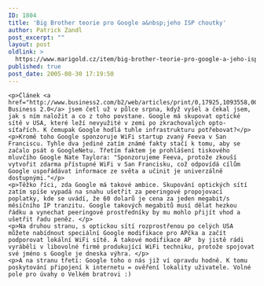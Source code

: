 ```yaml
---
ID: 1804
title: 'Big Brother teorie pro Google a&nbsp;jeho ISP choutky'
author: Patrick Zandl
post_excerpt: ""
layout: post
oldlink: >
  https://www.marigold.cz/item/big-brother-teorie-pro-google-a-jeho-isp-choutky
published: true
post_date: 2005-08-30 17:19:50
---
```

	<p>Článek <a href="http://www.business2.com/b2/web/articles/print/0,17925,1093558,00.html">v Business 2.0</a> jsem četl už v půlce srpna, když vyšel a čekal jsem, jak s ním naložit a co z toho povstane. Google má skupovat optické sítě v USA, které leží nevyužité v zemi po zkrachovalých opto-síťařích. K čemupak Google hodlá tuhle infrastrukturu potřebovat?</p>
	<p>Kromě toho Google sponzoruje WiFi startup zvaný Feeva v San Franciscu. Tyhle dva jediné zatím známé fakty stačí k tomu, aby se začalo psát o GoogleNetu. Třetím faktem je prohlášení tiskového mluvčího Google Nate Taylora: "Sponzorujeme Feeva, protože zkouší vytvořit zdarma přístupné WiFi v San Francisku, což odpovídá cílům Google uspořádávat informace ze světa a učinit je univerzálně dostupnými."</p>
	<p>Těžko říci, zda Google má takové ambice. Skupování optických sítí zatím spíše vypadá na snahu ušetřit za peeringové propojovací poplatky, kde se uvádí, že 60 dolarů je cena za jeden megabit/s měsíčního IP tranzitu. Google takových megabitů musí dělat hezkou řádku a vynechat peeringové prostředníky by mu mohlo přijít vhod a ušetřit řadu peněz. </p>
	<p>Na druhou stranu, s optickou sítí rozprostřenou po celých USA můžete nabídnout speciální Google modifikace pro APčka a začít podporovat lokální WiFi sítě. A takové modifikace AP  by jistě rádi vyráběli v libovolné firmě produkující WiFi techniku, protože spojovat své jméno s Google je dneska výhra. </p>
	<p>A na stranu třetí: Google toho o nás již ví opravdu hodně. K tomu poskytování připojení k internetu = ověření lokality uživatele. Volné pole pro úvahy o Velkém bratrovi :)
</p>